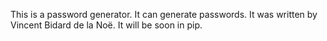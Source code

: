 This is a password generator.
It can generate passwords.
It was written by Vincent Bidard de la Noë.
It will be soon in pip.
